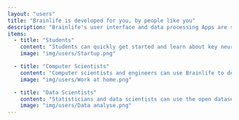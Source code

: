 ```yaml
---
layout: "users"
title: "Brainlife is developed for you, by people like you"
description: "Brainlife's user interface and data processing Apps are simple to use and target both neuroimaging experts and non-experts. The user interface provides intuitive step-by-step workflows as well as detailed information about datasets, Apps, and data analysis processes."
items:
  - title: "Students"
    content: "Students can quickly get started and learn about key neuroimaging data analysis concepts. Brainlife aims to lower the technical barriers that can impede access to brain data and analysis."
    image: "img/users/Startup.png"

  - title: "Computer Scientists"
    content: "Computer scientists and engineers can use Brainlife to develop and test new algorithms by simply deploying new data processing Apps. Brainlife Apps allow users to test and benchmark new algorithms using open large-scale datasets. This avoids the need to learn the entire neuroimaging software stack."
    image: "img/users/Work at home.png"

  - title: "Data Scientists"
    content: "Statisticians and data scientists can use the open datasets and data derivatives and contribute to advance brain understanding by working with confidence using Jupyter Notebooks, R, Python, Octave or Julia."
    image: "img/users/Data analyse.png"
---
```

